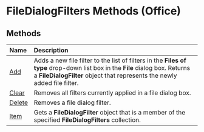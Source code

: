 
# FileDialogFilters Methods (Office)

## Methods



|**Name**|**Description**|
|:-----|:-----|
| [Add](f1ff515f-9049-189d-a67a-30198d55253b.md)|Adds a new file filter to the list of filters in the  **Files of type** drop-down list box in the **File** dialog box. Returns a **FileDialogFilter** object that represents the newly added file filter.|
| [Clear](1d5fa55e-6a61-d808-51a4-86116420f89f.md)|Removes all filters currently applied in a file dialog box.|
| [Delete](708b934e-c391-6a35-3524-6aa1b318b224.md)|Removes a file dialog filter.|
| [Item](d1adc69f-1b6a-cb7e-b5a9-dd1d3bf3b7e7.md)|Gets a  **FileDialogFilter** object that is a member of the specified **FileDialogFilters** collection.|
